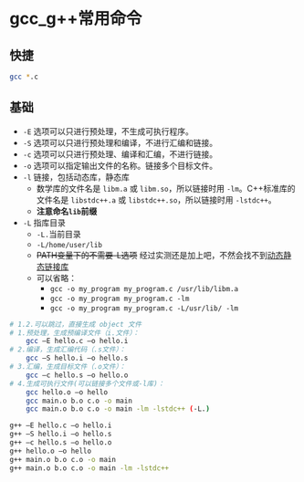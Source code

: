 # gcc_g++常用命令


## 快捷
```bash
gcc *.c
```

## 基础
* `-E` 选项可以只进行预处理，不生成可执行程序。
* `-S` 选项可以只进行预处理和编译，不进行汇编和链接。
* `-c` 选项可以只进行预处理、编译和汇编，不进行链接。
* `-o` 选项可以指定输出文件的名称。链接多个目标文件。
* `-l` 链接，包括动态库，静态库
  * 数学库的文件名是 `libm.a` 或 `libm.so`，所以链接时用 `-lm`。C++标准库的文件名是 `libstdc++.a` 或 `libstdc++.so`，所以链接时用 `-lstdc++`。
  * **注意命名`lib`前缀**
* `-L` 指库目录
    * `-L.`当前目录
    * `-L/home/user/lib`
    * ~~PATH变量下的不需要-L选项~~ 经过实测还是加上吧，不然会找不到[动态静态链接库](动态静态链接库.md)
    * 可以省略：
        * `gcc -o my_program my_program.c /usr/lib/libm.a`
        * `gcc -o my_program my_program.c -lm`
        * `gcc -o my_program my_program.c -L/usr/lib/ -lm`

```bash
# 1.2.可以跳过，直接生成 object 文件
# 1.预处理，生成预编译文件（i.文件）：
    gcc –E hello.c –o hello.i
# 2.编译，生成汇编代码（.s文件）：
    gcc –S hello.i –o hello.s
# 3.汇编，生成目标文件（.o文件）：
    gcc –c hello.s –o hello.o
# 4.生成可执行文件(可以链接多个文件或-l库)：
    gcc hello.o –o hello
    gcc main.o b.o c.o -o main
    gcc main.o b.o c.o -o main -lm -lstdc++ (-L.)
```

```bash
g++ –E hello.c –o hello.i
g++ –S hello.i –o hello.s
g++ –c hello.s –o hello.o
g++ hello.o –o hello
g++ main.o b.o c.o -o main
g++ main.o b.o c.o -o main -lm -lstdc++
```